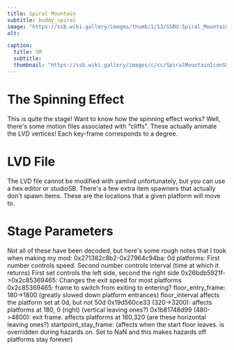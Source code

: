 ```yaml
---
title: Spiral Mountain
subtitle: buddy_spiral
image: "https://ssb.wiki.gallery/images/thumb/1/13/SSBU-Spiral_Mountain.jpg/800px-SSBU-Spiral_Mountain.jpg"
alt:

caption:
  title: SM
  subtitle: 
  thumbnail: "https://ssb.wiki.gallery/images/c/cc/SpiralMountainIconSSBU.png"
---
```

# The Spinning Effect
This is quite the stage! Want to know how the spinning effect works? Well, there's some motion files associated with "cliffs". These actually animate the LVD vertices! Each key-frame corresponds to a degree.
# LVD File
The LVD file cannot be modified with yamlvd unfortunately, but you can use a hex editor or studioSB.
There's a few extra item spawners that actually don't spawn items. These are the locations that a given platform will move to.
# Stage Parameters
Not all of these have been decoded, but here's some rough notes that I took when making my mod:
0x271382c8b2-0x27964c94ba: 0d platforms: First number controls speed. Second number controls interval (time at which it returns) First set controls the left side, second the right side
0x26bdb5921f->0x2c85369465: Changes the exit speed for most platforms
0x2c85369465: frame to switch from exiting to entering?
floor_entry_frame: 180->1800 (greatly slowed down platform entrances)
floor_interval affects the platform set at 0d, but not 50d
0x19d560ce33 (320->3200): affects platforms at 180, 0 (right) (vertical leaving ones?)
0x1b81748d99 (480->4800): exit frame. affects platforms at 160,320  (are these horizontal leaving ones?)
startpoint_stay_frame: (affects when the start floor leaves. is overridden during hazards on. Set to NaN and this makes hazards off platforms stay forever)